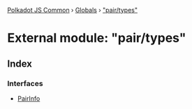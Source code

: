[Polkadot JS Common](../README.md) › [Globals](../globals.md) › ["pair/types"](_pair_types_.md)

# External module: "pair/types"

## Index

### Interfaces

* [PairInfo](../interfaces/_pair_types_.pairinfo.md)
